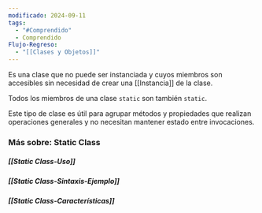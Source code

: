 ```yaml
---
modificado: 2024-09-11
tags:
  - "#Comprendido"
  - Comprendido
Flujo-Regreso:
  - "[[Clases y Objetos]]"
---
```

Es una clase que no puede ser instanciada y cuyos miembros son accesibles sin necesidad de crear una [[Instancia]] de la clase. 

Todos los miembros de una clase `static` son también `static`.

Este tipo de clase es útil para agrupar métodos y propiedades que realizan operaciones generales y no necesitan mantener estado entre invocaciones. 

### Más sobre: Static Class
##### [[Static Class-Uso]]
##### [[Static Class-Sintaxis-Ejemplo]]

##### [[Static Class-Características]]